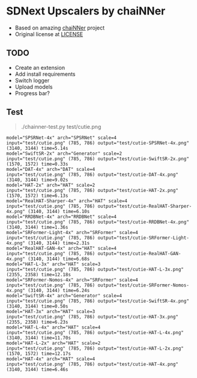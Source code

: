 # SDNext Upscalers by chaiNNer

- Based on amazing [chaiNNer](https://github.com/chaiNNer-org/chaiNNer) project  
- Original license at [LICENSE](https://github.com/chaiNNer-org/chaiNNer/blob/main/LICENSE)

## TODO

- Create an extension
- Add install requirements
- Switch logger
- Upload models
- Progress bar?

## Test

> ./chainner-test.py test/cutie.png

```log
model="SPSRNet-4x" arch="SPSRNet" scale=4
input="test/cutie.png" (785, 786) output="test/cutie-SPSRNet-4x.png" (3140, 3144) time=5.14s
model="SwiftSR-2x" arch="Generator" scale=2
input="test/cutie.png" (785, 786) output="test/cutie-SwiftSR-2x.png" (1570, 1572) time=0.33s
model="DAT-4x" arch="DAT" scale=4
input="test/cutie.png" (785, 786) output="test/cutie-DAT-4x.png" (3140, 3144) time=9.02s
model="HAT-2x" arch="HAT" scale=2
input="test/cutie.png" (785, 786) output="test/cutie-HAT-2x.png" (1570, 1572) time=6.13s
model="RealHAT-Sharper-4x" arch="HAT" scale=4
input="test/cutie.png" (785, 786) output="test/cutie-RealHAT-Sharper-4x.png" (3140, 3144) time=6.10s
model="RRDBNet-4x" arch="RRDBNet" scale=4
input="test/cutie.png" (785, 786) output="test/cutie-RRDBNet-4x.png" (3140, 3144) time=1.36s
model="SRFormer-Light-4x" arch="SRFormer" scale=4
input="test/cutie.png" (785, 786) output="test/cutie-SRFormer-Light-4x.png" (3140, 3144) time=2.31s
model="RealHAT-GAN-4x" arch="HAT" scale=4
input="test/cutie.png" (785, 786) output="test/cutie-RealHAT-GAN-4x.png" (3140, 3144) time=6.68s
model="HAT-L-3x" arch="HAT" scale=3
input="test/cutie.png" (785, 786) output="test/cutie-HAT-L-3x.png" (2355, 2358) time=12.18s
model="SRFormer-Nomos-4x" arch="SRFormer" scale=4
input="test/cutie.png" (785, 786) output="test/cutie-SRFormer-Nomos-4x.png" (3140, 3144) time=6.24s
model="SwiftSR-4x" arch="Generator" scale=4
input="test/cutie.png" (785, 786) output="test/cutie-SwiftSR-4x.png" (3140, 3144) time=0.50s
model="HAT-3x" arch="HAT" scale=3
input="test/cutie.png" (785, 786) output="test/cutie-HAT-3x.png" (2355, 2358) time=6.23s
model="HAT-L-4x" arch="HAT" scale=4
input="test/cutie.png" (785, 786) output="test/cutie-HAT-L-4x.png" (3140, 3144) time=11.70s
model="HAT-L-2x" arch="HAT" scale=2
input="test/cutie.png" (785, 786) output="test/cutie-HAT-L-2x.png" (1570, 1572) time=12.17s
model="HAT-4x" arch="HAT" scale=4
input="test/cutie.png" (785, 786) output="test/cutie-HAT-4x.png" (3140, 3144) time=6.46s
```
